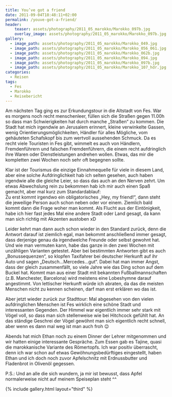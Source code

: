 ```yaml
---
title: You’ve got a friend
date: 2011-09-04T18:48:11+02:00
permalink: /youve-got-a-friend/
header:
    teaser: assets/photography/2011_05_marokko/Marokko_097b.jpg
    overlay_image: assets/photography/2011_05_marokko/Marokko_097b.jpg
gallery:
  - image_path: assets/photography/2011_05_marokko/Marokko_049.jpg
  - image_path: assets/photography/2011_05_marokko/Marokko_056_061.jpg
  - image_path: assets/photography/2011_05_marokko/Marokko_062b.jpg
  - image_path: assets/photography/2011_05_marokko/Marokko_094.jpg
  - image_path: assets/photography/2011_05_marokko/Marokko_097b.jpg
  - image_path: assets/photography/2011_05_marokko/Marokko_107_hdr.jpg
categories:
  - Reisen
tags:
  - Fes
  - Marokko
  - Reisebericht
---
```

Am nächsten Tag ging es zur Erkundungstour in die Altstadt von Fes. War es morgens noch recht menschenleer, 
füllen sich die Straßen gegen 11.00h so dass man Schwierigkeiten hat durch manche „Straßen“ zu kommen. 
Die Stadt hat mich irgendwie an Jerusalem erinnert, kleine verwinkelte Gassen, wenig Orientierungsmöglichkeiten, 
Händler für alles Mögliche, vom gehäuteten Schafskopf bis zum wertvoll aussehenden Schmuck. 
Da es recht viele Touristen in Fes gibt, wimmelt es auch von Händlern, Fremdenführern und falschen Fremdenführern, 
die einem recht aufdringlich ihre Waren oder Dienstleistungen andrehen wollen. 
Etwas, das mir die kompletten zwei Wochen noch sehr oft begegnen sollte.

Klar ist der Tourismus die einzige Einnahmequelle für viele in diesem Land, aber eine solche Aufdringlichkeit hab ich selten gesehen, 
auch haben irgendwie alle die gleiche Leier, so dass das auch an den Nerven zehrt. 
Um etwas Abwechslung rein zu bekommen hab ich mir auch einen Spaß gemacht, aber mal kurz zum Standardablauf:  
Zu erst kommt irgendwo ein obligatorisches „Hey, my friend!“, dann steht die jeweilige Person auch schon neben oder vor einem. 
Ziemlich bald kommt dann die Frage woher man kommt. Als Flucht aus der Eintönigkeit, 
habe ich hier fast jedes Mal eine andere Stadt oder Land gesagt, da kann man sich richtig mit Akzenten austoben xD

Leider kehrt man dann auch schon wieder in den Standard zurück, denn die Antwort darauf ist ziemlich egal, 
man bekommt anschließend immer gesagt, dass derjenige genau da irgendwelche Freunde oder selbst gewohnt hat. 
Und wie man vermuten kann, habe das ganze in den zwei Wochen mit unzähligen Varianten getestet. 
Aber bei bestimmten Antworten gibt es auch „Bonussequenzen“, so klopfen Taxifahrer bei deutscher Herkunft auf ihr Auto und sagen „Deutsch…Mercedes…gut“. 
Dabei hat man immer Angst, dass der gleich zusammenfällt, so viele Jahre wie das Ding schon auf dem Buckel hat. 
Kommt man aus einer Stadt mit bekannten Fußballmannschaften (z.B. Manchester, Barcelona) wird meistens eine Lobeshymne darauf angestimmt. 
Von lettischer Herkunft würde ich abraten, da das die meisten Menschen nicht zu kennen scheinen, darf man erst erklären wo das ist.

Aber jetzt wieder zurück zur Stadttour: Mal abgesehen von den vielen aufdringlichen Menschen ist Fes wirklich eine 
schöne Stadt und interessanten Gegenden. Der Himmel war eigentlich immer sehr stark mit Vögel voll, 
so dass man sich stellenweise wie bei Hitchcock gefühlt hat. An das ständige Geschrei der Vögel gewöhnt man sich eigentlich recht schnell, 
aber wenn es dann mal weg ist man auch froh 😉

Abends hat mich Ethan noch zu einem Dinner der Lehrer mitgenommen und wir hatten einige interessante Gespräche. 
Zum Essen gab es Tajine, quasi die marokkanische Variante des Römertopfs. Ich war positiv überrascht, 
denn ich war schon auf etwas Gewöhnungsbedürftiges eingestellt, haben Ethan und ich doch noch zuvor Apfelschnitz mit 
Erdnussbutter und Fladenbrot in Olivenöl gegessen.

P.S.: Und an alle die sich wundern, ja mir ist bewusst, dass Apfel normalerweise nicht auf meinem Speiseplan steht ^^

{% include gallery.html layout="third" %}
